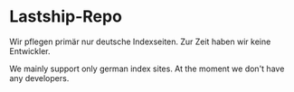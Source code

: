# Lastship-Repo
Wir pflegen primär nur deutsche Indexseiten. Zur Zeit haben wir keine Entwickler.

We mainly support only german index sites. At the moment we don't have any developers.
